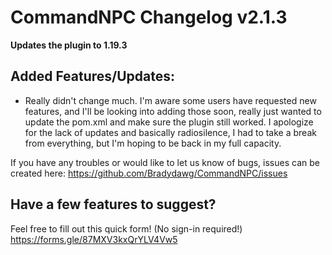 # CommandNPC Changelog v2.1.3
**Updates the plugin to 1.19.3**

## Added Features/Updates:
- Really didn't change much. I'm aware some users have requested new features, and I'll be looking into adding those soon, really just wanted to update the pom.xml and make sure the plugin still worked. I apologize for the lack of updates and basically radiosilence, I had to take a break from everything, but I'm hoping to be back in my full capacity.


If you have any troubles or would like to let us know of bugs, issues can be created here: https://github.com/Bradydawg/CommandNPC/issues

## Have a few features to suggest?
Feel free to fill out this quick form! (No sign-in required!)
https://forms.gle/87MXV3kxQrYLV4Vw5
